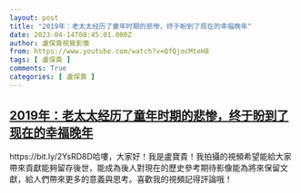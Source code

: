 ```yaml
---
layout: post
title: "2019年：老太太经历了童年时期的悲惨，终于盼到了现在的幸福晚年"
date: 2023-04-14T08:45:01.000Z
author: 盧保貴視覺影像
from: https://www.youtube.com/watch?v=QfQjocMteH8
tags: [ 盧保貴 ]
comments: True
categories: [ 盧保貴 ]
---
```

<!--1681461901000-->
[2019年：老太太经历了童年时期的悲惨，终于盼到了现在的幸福晚年](https://www.youtube.com/watch?v=QfQjocMteH8)
------

<div>
https://bit.ly/2YsRD8D哈嘍，大家好！我是盧寶貴！我拍攝的視頻希望能給大家帶來貢獻能夠留存後世，能成為後人對現在的歷史參考期待影像能為將來保留文獻，給人們帶來更多的意義與思考。喜歡我的視頻記得評論哦！
</div>
